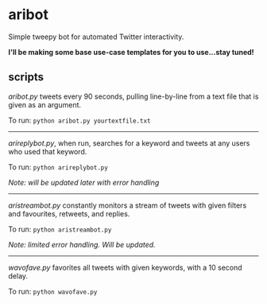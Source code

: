 # aribot
Simple tweepy bot for automated Twitter interactivity.

__I'll be making some base use-case templates for you to use...stay tuned!__

## scripts
_aribot.py_ tweets every 90 seconds, pulling line-by-line from a text file that is given as an argument.

To run: 
`python aribot.py yourtextfile.txt`

---

_arireplybot.py_, when run, searches for a keyword and tweets at any users who used that keyword.

To run:
`python arireplybot.py`

_Note: will be updated later with error handling_

---

_aristreambot.py_ constantly monitors a stream of tweets with given filters and favourites, retweets, and replies.

To run:
`python aristreambot.py`

_Note: limited error handling. Will be updated._

---

_wavofave.py_ favorites all tweets with given keywords, with a 10 second delay.

To run:
`python wavofave.py`
